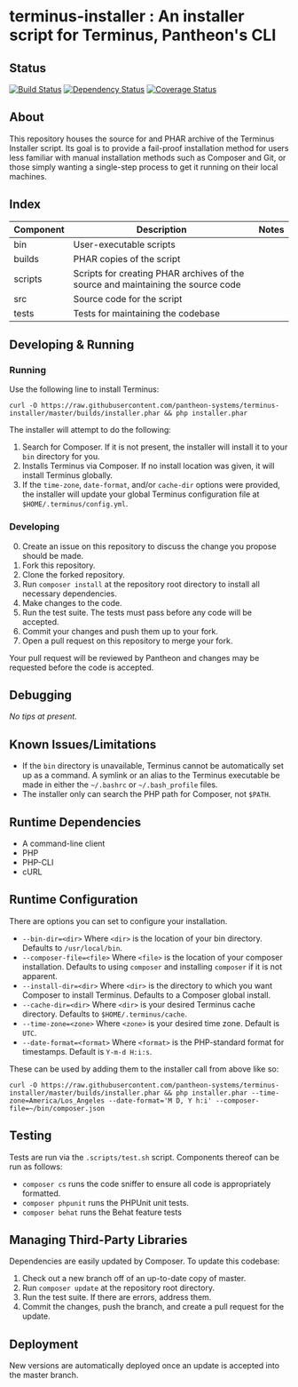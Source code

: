 # terminus-installer : An installer script for Terminus, Pantheon's CLI
 
## Status
[![Build Status](https://travis-ci.org/pantheon-systems/terminus-installer.svg?branch=master)](https://travis-ci.org/pantheon-systems/terminus-installer)
[![Dependency Status](https://gemnasium.com/pantheon-systems/terminus-installer.svg)](https://gemnasium.com/pantheon-systems/terminus-installer)
[![Coverage Status](https://coveralls.io/repos/github/pantheon-systems/terminus-installer/badge.svg?branch=master)](https://coveralls.io/github/pantheon-systems/terminus-installer?branch=master)
 
## About
This repository houses the source for and PHAR archive of the Terminus Installer script. Its goal is to provide a
fail-proof installation method for users less familiar with manual installation methods such as Composer and Git, or
those simply wanting a single-step process to get it running on their local machines.
 
## Index
| Component | Description | Notes |
| --------- | ----------- | ----- |
| bin | User-executable scripts | |
| builds | PHAR copies of the script | |
| scripts | Scripts for creating PHAR archives of the source and maintaining the source code | |
| src | Source code for the script | |
| tests | Tests for maintaining the codebase | |
 
## Developing & Running
### Running
Use the following line to install Terminus:
```
curl -O https://raw.githubusercontent.com/pantheon-systems/terminus-installer/master/builds/installer.phar && php installer.phar
```
The installer will attempt to do the following:

1. Search for Composer. If it is not present, the installer will install it to your `bin` directory for you.
2. Installs Terminus via Composer. If no install location was given, it will install Terminus globally.
3. If the `time-zone`, `date-format`, and/or `cache-dir` options were provided, the installer will update your global
Terminus configuration file at `$HOME/.terminus/config.yml`.

### Developing
0. Create an issue on this repository to discuss the change you propose should be made.
1. Fork this repository.
2. Clone the forked repository.
3. Run `composer install` at the repository root directory to install all necessary dependencies.
3. Make changes to the code.
4. Run the test suite. The tests must pass before any code will be accepted.
5. Commit your changes and push them up to your fork.
6. Open a pull request on this repository to merge your fork.

Your pull request will be reviewed by Pantheon and changes may be requested before the code is accepted.
 
## Debugging
_No tips at present._
 
## Known Issues/Limitations
- If the `bin` directory is unavailable, Terminus cannot be automatically set up as a command. A symlink or an alias
to the Terminus executable be made in either the `~/.bashrc` or `~/.bash_profile` files.
- The installer only can search the PHP path for Composer, not `$PATH`.
 
## Runtime Dependencies
- A command-line client
- PHP
- PHP-CLI
- cURL
 
## Runtime Configuration
There are options you can set to configure your installation.
- `--bin-dir=<dir>` Where `<dir>` is the location of your bin directory. Defaults to `/usr/local/bin`.
- `--composer-file=<file>` Where `<file>` is the location of your composer installation. Defaults to using `composer` and installing `composer` if it is not apparent.
- `--install-dir=<dir>` Where `<dir>` is the directory to which you want Composer to install Terminus. Defaults to a Composer global install.
- `--cache-dir=<dir>` Where `<dir>` is your desired Terminus cache directory. Defaults to `$HOME/.terminus/cache`.
- `--time-zone=<zone>` Where `<zone>` is your desired time zone. Default is `UTC`.
- `--date-format=<format>` Where `<format>` is the PHP-standard format for timestamps. Default is `Y-m-d H:i:s`.

These can be used by adding them to the installer call from above like so:
```
curl -O https://raw.githubusercontent.com/pantheon-systems/terminus-installer/master/builds/installer.phar && php installer.phar --time-zone=America/Los_Angeles --date-format='M D, Y h:i' --composer-file=~/bin/composer.json
```
 
## Testing
Tests are run via the `.scripts/test.sh` script. Components thereof can be run as follows:
- `composer cs` runs the code sniffer to ensure all code is appropriately formatted.
- `composer phpunit` runs the PHPUnit unit tests.
- `composer behat` runs the Behat feature tests
 
## Managing Third-Party Libraries
Dependencies are easily updated by Composer. To update this codebase:

1. Check out a new branch off of an up-to-date copy of master.
2. Run `composer update` at the repository root directory.
3. Run the test suite. If there are errors, address them.
4. Commit the changes, push the branch, and create a pull request for the update.
 
## Deployment
New versions are automatically deployed once an update is accepted into the master branch.
